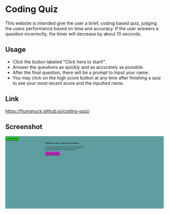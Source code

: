 # Coding Quiz
This website is intended give the user a brief, coding based quiz, judging the users performance based on time and accuracy. If the user answers a question incorrectly, the timer will decrease by about 10 seconds. 

## Usage
- Click the button labeled "Click here to start!".
- Answer the questions as quickly and as accurately as possible.
- After the final question, there will be a prompt to Input your name. 
- You may click on the high score button at any time after finishing a quiz to see your most recent score and the inputted name.

## Link
https://flumanuck.github.io/coding-quiz/

## Screenshot
![screenshot of website](https://raw.githubusercontent.com/Flumanuck/coding-quiz/main/Screenshot.PNG)
